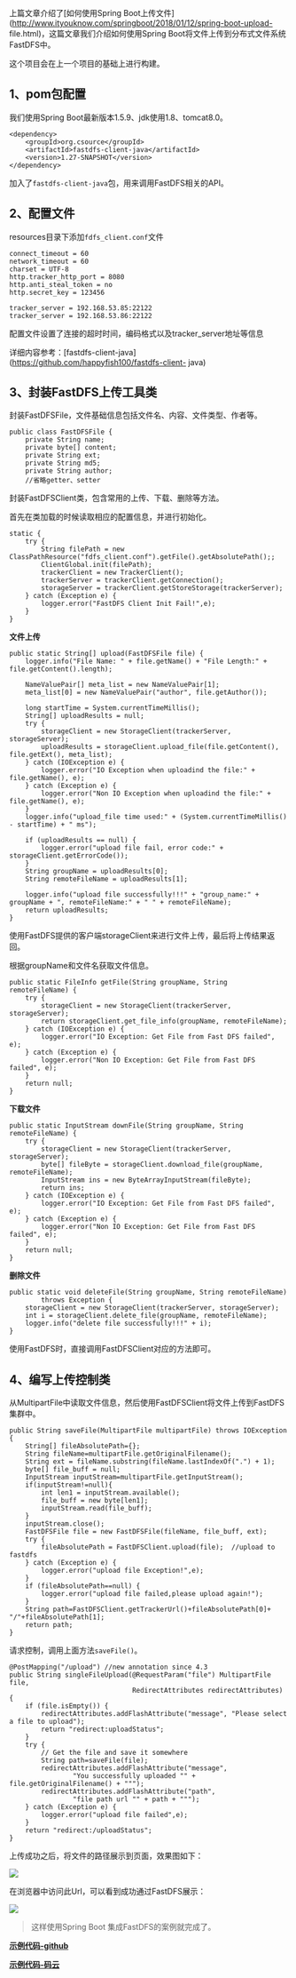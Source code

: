 上篇文章介绍了[如何使用Spring
Boot上传文件](http://www.ityouknow.com/springboot/2018/01/12/spring-boot-upload-
file.html)，这篇文章我们介绍如何使用Spring Boot将文件上传到分布式文件系统FastDFS中。

这个项目会在上一个项目的基础上进行构建。

## 1、pom包配置

我们使用Spring Boot最新版本1.5.9、jdk使用1.8、tomcat8.0。

    
    
    <dependency>
        <groupId>org.csource</groupId>
        <artifactId>fastdfs-client-java</artifactId>
        <version>1.27-SNAPSHOT</version>
    </dependency>

加入了`fastdfs-client-java`包，用来调用FastDFS相关的API。

## 2、配置文件

resources目录下添加`fdfs_client.conf`文件

    
    
    connect_timeout = 60
    network_timeout = 60
    charset = UTF-8
    http.tracker_http_port = 8080
    http.anti_steal_token = no
    http.secret_key = 123456
    
    tracker_server = 192.168.53.85:22122
    tracker_server = 192.168.53.86:22122

配置文件设置了连接的超时时间，编码格式以及tracker_server地址等信息

详细内容参考：[fastdfs-client-java](https://github.com/happyfish100/fastdfs-client-
java)

## 3、封装FastDFS上传工具类

封装FastDFSFile，文件基础信息包括文件名、内容、文件类型、作者等。

    
    
    public class FastDFSFile {
        private String name;
        private byte[] content;
        private String ext;
        private String md5;
        private String author;
        //省略getter、setter

封装FastDFSClient类，包含常用的上传、下载、删除等方法。

首先在类加载的时候读取相应的配置信息，并进行初始化。

    
    
    static {
        try {
            String filePath = new ClassPathResource("fdfs_client.conf").getFile().getAbsolutePath();;
            ClientGlobal.init(filePath);
            trackerClient = new TrackerClient();
            trackerServer = trackerClient.getConnection();
            storageServer = trackerClient.getStoreStorage(trackerServer);
        } catch (Exception e) {
            logger.error("FastDFS Client Init Fail!",e);
        }
    }

**文件上传**

    
    
    public static String[] upload(FastDFSFile file) {
        logger.info("File Name: " + file.getName() + "File Length:" + file.getContent().length);
    
        NameValuePair[] meta_list = new NameValuePair[1];
        meta_list[0] = new NameValuePair("author", file.getAuthor());
    
        long startTime = System.currentTimeMillis();
        String[] uploadResults = null;
        try {
            storageClient = new StorageClient(trackerServer, storageServer);
            uploadResults = storageClient.upload_file(file.getContent(), file.getExt(), meta_list);
        } catch (IOException e) {
            logger.error("IO Exception when uploadind the file:" + file.getName(), e);
        } catch (Exception e) {
            logger.error("Non IO Exception when uploadind the file:" + file.getName(), e);
        }
        logger.info("upload_file time used:" + (System.currentTimeMillis() - startTime) + " ms");
    
        if (uploadResults == null) {
            logger.error("upload file fail, error code:" + storageClient.getErrorCode());
        }
        String groupName = uploadResults[0];
        String remoteFileName = uploadResults[1];
    
        logger.info("upload file successfully!!!" + "group_name:" + groupName + ", remoteFileName:" + " " + remoteFileName);
        return uploadResults;
    }

使用FastDFS提供的客户端storageClient来进行文件上传，最后将上传结果返回。

根据groupName和文件名获取文件信息。

    
    
    public static FileInfo getFile(String groupName, String remoteFileName) {
        try {
            storageClient = new StorageClient(trackerServer, storageServer);
            return storageClient.get_file_info(groupName, remoteFileName);
        } catch (IOException e) {
            logger.error("IO Exception: Get File from Fast DFS failed", e);
        } catch (Exception e) {
            logger.error("Non IO Exception: Get File from Fast DFS failed", e);
        }
        return null;
    }

**下载文件**

    
    
    public static InputStream downFile(String groupName, String remoteFileName) {
        try {
            storageClient = new StorageClient(trackerServer, storageServer);
            byte[] fileByte = storageClient.download_file(groupName, remoteFileName);
            InputStream ins = new ByteArrayInputStream(fileByte);
            return ins;
        } catch (IOException e) {
            logger.error("IO Exception: Get File from Fast DFS failed", e);
        } catch (Exception e) {
            logger.error("Non IO Exception: Get File from Fast DFS failed", e);
        }
        return null;
    }

**删除文件**

    
    
    public static void deleteFile(String groupName, String remoteFileName)
            throws Exception {
        storageClient = new StorageClient(trackerServer, storageServer);
        int i = storageClient.delete_file(groupName, remoteFileName);
        logger.info("delete file successfully!!!" + i);
    }

使用FastDFS时，直接调用FastDFSClient对应的方法即可。

## 4、编写上传控制类

从MultipartFile中读取文件信息，然后使用FastDFSClient将文件上传到FastDFS集群中。

    
    
    public String saveFile(MultipartFile multipartFile) throws IOException {
        String[] fileAbsolutePath={};
        String fileName=multipartFile.getOriginalFilename();
        String ext = fileName.substring(fileName.lastIndexOf(".") + 1);
        byte[] file_buff = null;
        InputStream inputStream=multipartFile.getInputStream();
        if(inputStream!=null){
            int len1 = inputStream.available();
            file_buff = new byte[len1];
            inputStream.read(file_buff);
        }
        inputStream.close();
        FastDFSFile file = new FastDFSFile(fileName, file_buff, ext);
        try {
            fileAbsolutePath = FastDFSClient.upload(file);  //upload to fastdfs
        } catch (Exception e) {
            logger.error("upload file Exception!",e);
        }
        if (fileAbsolutePath==null) {
            logger.error("upload file failed,please upload again!");
        }
        String path=FastDFSClient.getTrackerUrl()+fileAbsolutePath[0]+ "/"+fileAbsolutePath[1];
        return path;
    }

请求控制，调用上面方法`saveFile()`。

    
    
    @PostMapping("/upload") //new annotation since 4.3
    public String singleFileUpload(@RequestParam("file") MultipartFile file,
                                   RedirectAttributes redirectAttributes) {
        if (file.isEmpty()) {
            redirectAttributes.addFlashAttribute("message", "Please select a file to upload");
            return "redirect:uploadStatus";
        }
        try {
            // Get the file and save it somewhere
            String path=saveFile(file);
            redirectAttributes.addFlashAttribute("message",
                    "You successfully uploaded "" + file.getOriginalFilename() + """);
            redirectAttributes.addFlashAttribute("path",
                    "file path url "" + path + """);
        } catch (Exception e) {
            logger.error("upload file failed",e);
        }
        return "redirect:/uploadStatus";
    }

上传成功之后，将文件的路径展示到页面，效果图如下：

![](../md/img/ityouknow/fastDfs_sucees.png)

在浏览器中访问此Url，可以看到成功通过FastDFS展示：

![](../md/img/ityouknow/fastDfs_pic.png)

> 这样使用Spring Boot 集成FastDFS的案例就完成了。

**[示例代码-github](https://github.com/ityouknow/spring-boot-examples)**

**[示例代码-码云](https://gitee.com/ityouknow/spring-boot-examples)**

